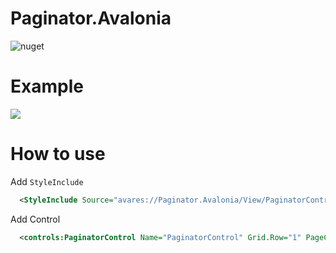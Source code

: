# Paginator.Avalonia
![nuget](https://www.nuget.org/packages/Paginator.Avalonia)

# Example

![](https://github.com/CreateLab/Paginator.Avalonia/blob/master/paginator.gif)

# How to use
Add `StyleInclude`
```xml
  <StyleInclude Source="avares://Paginator.Avalonia/View/PaginatorControl.xaml" />
```

Add Control
```xml
  <controls:PaginatorControl Name="PaginatorControl" Grid.Row="1" PageCount="7" PageNumb="{Binding CurrentPage,Mode=TwoWay}" />
```
